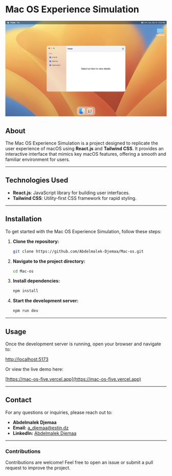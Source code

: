 # Mac OS Experience Simulation
![Demo Image](https://github.com/Abdelmalek-Djemaa/Mac-os/blob/main/src/assets/demo.png)

## About

The Mac OS Experience Simulation is a project designed to replicate the user experience of macOS using **React.js** and **Tailwind CSS**. It provides an interactive interface that mimics key macOS features, offering a smooth and familiar environment for users.

---

## Technologies Used

- **React.js**: JavaScript library for building user interfaces.
- **Tailwind CSS**: Utility-first CSS framework for rapid styling.

---

## Installation

To get started with the Mac OS Experience Simulation, follow these steps:

1. **Clone the repository:**

    ```bash
    git clone https://github.com/Abdelmalek-Djemaa/Mac-os.git
    ```

2. **Navigate to the project directory:**

    ```bash
    cd Mac-os
    ```

3. **Install dependencies:**

    ```bash
    npm install
    ```

4. **Start the development server:**

    ```bash
    npm run dev
    ```

---

## Usage

Once the development server is running, open your browser and navigate to:

[http://localhost:5173](http://localhost:5173)

Or view the live demo here:

[https://mac-os-five.vercel.app](https://mac-os-five.vercel.app)

---

## Contact

For any questions or inquiries, please reach out to:

- **Abdelmalek Djemaa**  
- **Email:** [a_djemaa@estin.dz](mailto:a_djemaa@estin.dz)  
- **LinkedIn:** [Abdelmalek Djemaa](https://www.linkedin.com/in/abdelmalek-djemaa-673864317)

---

### Contributions

Contributions are welcome! Feel free to open an issue or submit a pull request to improve the project.
